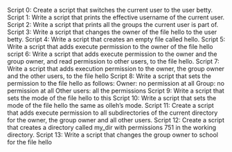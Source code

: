 Script 0: Create a script that switches the current user to the user betty.
Script 1: Write a script that prints the effective username of the current user.
Script 2: Write a script that prints all the groups the current user is part of.
Script 3: Write a script that changes the owner of the file hello to the user betty.
Script 4: Write a script that creates an empty file called hello.
Script 5: Write a script that adds execute permission to the owner of the file hello 
script 6: Write a script that adds execute permission to the owner and the group owner, and read permission to other users, to the file hello.
Script 7: Write a script that adds execution permission to the owner, the group owner and the other users, to the file hello
Script 8: Write a script that sets the permission to the file hello as follows:
    Owner: no permission at all
    Group: no permission at all
    Other users: all the permissions
Script 9: Write a script that sets the mode of the file hello to this
Script 10: Write a script that sets the mode of the file hello the same as olleh’s mode.
Script 11: Create a script that adds execute permission to all subdirectories of the current directory for the owner, the group owner and all other users.
Script 12: Create a script that creates a directory called my_dir with permissions 751 in the working directory.
Script 13: Write a script that changes the group owner to school for the file hello
